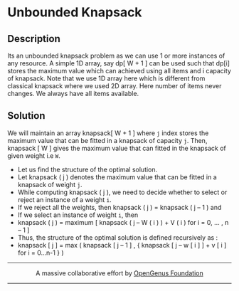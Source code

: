 # Unbounded Knapsack

## Description

Its an unbounded knapsack problem as we can use 1 or more instances of any resource. A simple 1D array, say dp[ W + 1 ] can be used such that dp[i] stores the maximum value which can achieved using all items and i capacity of knapsack. Note that we use 1D array here which is different from classical knapsack where we used 2D array. Here number of items never changes. We always have all items available.

## Solution

We will maintain an array knapsack[ W + 1 ] where ` j ` index stores the maximum value that can be fitted in a knapsack of capacity ` j `.
Then, knapsack [ W ] gives the maximum value that can fitted in the knapsack of given weight i.e ` W `.
- Let us find the structure of the optimal solution.
- Let knapsack ( j ) denotes the maximum value that can be fitted in a knapsack of weight ` j `.
- While computing knapsack ( j ), we need to decide whether to select or reject an instance of a weight ` i `.
- If we reject all the weights, then knapsack ( j ) = knapsack ( j – 1 ) and
- If we select an instance of weight ` i `, then
- knapsack ( j ) = maximum [ knapsack ( j – W ( i ) ) + V ( i ) for i = 0, … , n – 1 ]
- Thus, the structure of the optimal solution is defined recursively as :
- knapsack [ j ] = max ( knapsack [ j – 1 ] , { knapsack [ j – w [ i ] ] + v [ i ] for i = 0…n-1 } )

---

<p align="center">
A massive collaborative effort by <a href="https://github.com/opengenus/cosmos">OpenGenus Foundation</a>
</p>

---

